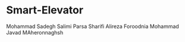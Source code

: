 # Smart-Elevator

Mohammad Sadegh Salimi
Parsa Sharifi
Alireza Foroodnia
Mohammad Javad MAheronnaghsh

